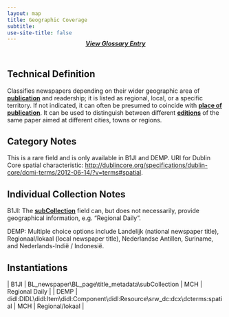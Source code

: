 ```yaml
---
layout: map
title: Geographic Coverage
subtitle:  
use-site-title: false
---
```


<h4 style="text-align:center;font-style:italic;margin-top:-20px;margin-bottom:50px;"><a href="../../glossary/geographic-coverage">View Glossary Entry</a></h4>

## Technical Definition

Classifies newspapers depending on their wider geographic area of
[**publication**](../newspaper-title) and readership; it is listed as regional, local, or a
specific territory. If not indicated, it can often be presumed to
coincide with [**place of publication**](../place-of-publication). It can be used to distinguish
between different [**editions**](../edition) of the same paper aimed at different
cities, towns or regions.

## Category Notes

This is a rare field and is only available in B1JI and DEMP. URI for Dublin Core spatial characteristic: http://dublincore.org/specifications/dublin-core/dcmi-terms/2012-06-14/?v=terms#spatial.

## Individual Collection Notes

B1JI: The [**subCollection**](sub-collection.md) field can, but does not necessarily, provide
geographical information, e.g. “Regional Daily”.

DEMP: Multiple choice options include Landelijk (national newspaper
title), Regionaal/lokaal (local newspaper title), Nederlandse Antillen,
Suriname, and Nederlands-Indië / Indonesië.

## Instantiations  

| B1JI  |  BL\_newspaper\\BL\_page\\title\_metadata\\subCollection  | MCH | Regional Daily  |
| DEMP  |  didl:DIDL\\didl:Item\\didl:Component\\didl:Resource\\srw\_dc:dcx\\dcterms:spatial | MCH | Regional/lokaal |
